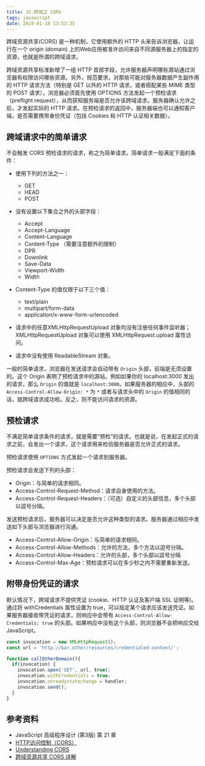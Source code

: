 ```yaml
---
title: JS-跨域之 CORS
tags: javascript
date: 2019-01-16 13:53:35
---
```



跨域资源共享(CORS) 是一种机制，它使用额外的 HTTP 头来告诉浏览器，让运行在一个 origin (domain) 上的Web应用被准许访问来自不同源服务器上的指定的资源，也就是所谓的跨域请求。

跨域资源共享标准新增了一组 HTTP 首部字段，允许服务器声明哪些源站通过浏览器有权限访问哪些资源。另外，规范要求，对那些可能对服务器数据产生副作用的 HTTP 请求方法（特别是 GET 以外的 HTTP 请求，或者搭配某些 MIME 类型的 POST 请求），浏览器必须首先使用 OPTIONS 方法发起一个预检请求（preflight request），从而获知服务端是否允许该跨域请求。服务器确认允许之后，才发起实际的 HTTP 请求。在预检请求的返回中，服务器端也可以通知客户端，是否需要携带身份凭证（包括 Cookies 和 HTTP 认证相关数据）。

## 跨域请求中的简单请求

不会触发 CORS 预检请求的请求，称之为简单请求。简单请求一般满足下面的条件：

- 使用下列的方法之一：

  - GET
  - HEAD
  - POST

- 没有设置以下集合之外的头部字段：

  - Accept
  - Accept-Language
  - Content-Language
  - Content-Type （需要注意额外的限制）
  - DPR
  - Downlink
  - Save-Data
  - Viewport-Width
  - Width

- Content-Type 的值仅限于以下三个值：

  - text/plain
  - multipart/form-data
  - application/x-www-form-urlencoded

- 请求中的任意XMLHttpRequestUpload 对象均没有注册任何事件监听器；XMLHttpRequestUpload 对象可以使用 XMLHttpRequest.upload 属性访问。

- 请求中没有使用 ReadableStream 对象。

一般的简单请求，浏览器在发送请求会自动带有 `Origin` 头部，前端是无须设置的。这个 Origin 表明了预检请求中的源站。例如如果你的 localhost:3000 发出的请求，那么 `Origin` 的值就是 `localhost:3000`。如果服务器的相应中，头部的 `Access-Control-Allow-Origin: *` 为 `*` 或者与请求头中的 `Origin` 的值相同的话，就跨域请求成功啦。反之，则不能访问请求的资源。

## 预检请求

不满足简单请求条件的请求，就是需要“预检”的请求。也就是说，在发起正式的请求之前，会发出一个请求，这个请求用来检验服务器是否允许正式的请求。

预检请求使用 `OPTIONS` 方式发起一个请求到服务器。

预检请求会发送下列的头部：

- Origin：与简单的请求相同。
- Access-Control-Request-Method：请求自身使用的方法。
- Access-Control-Request-Headers：（可选）自定义的头部信息，多个头部以逗号分隔。

发送预检请求后，服务器可以决定是否允许这种类型的请求。服务器通过相应中发送如下头部与浏览器进行沟通。

- Access-Control-Allow-Origin：与简单的请求相同。
- Access-Control-Allow-Methods：允许的方法，多个方法以逗号分隔。
- Access-Control-Allow-Headers：允许的头部，多个头部以逗号分隔
- Access-Control-Max-Age：预检请求可以在多少秒之内不需要重新发送。

## 附带身份凭证的请求

默认情况下，跨域请求不提供凭证 (cookie、HTTP 认证及客户端 SSL 证明等)。通过将 withCredentials 属性设置为 true，可以指定某个请求应该发送凭证。如果服务器接收带凭证的请求，则响应中会带有 `Access-Control-Allow-Credentials: true` 的头部。如果响应中没有这个头部，则浏览器不会把响应交给 JavaScript。

```js
const invocation = new XMLHttpRequest();
const url = 'http://bar.other/resources/credentialed-content/';

function callOtherDomain(){
  if(invocation) {
    invocation.open('GET', url, true);
    invocation.withCredentials = true;
    invocation.onreadystatechange = handler;
    invocation.send();
  }
}
```

## 参考资料

- JavaScript 高级程序设计 (第3版) 第 21 章
- [HTTP访问控制（CORS）](https://developer.mozilla.org/zh-CN/docs/Web/HTTP/Access_control_CORS)
- [Understanding CORS](https://medium.com/@baphemot/understanding-cors-18ad6b478e2b)
- [跨域资源共享 CORS 详解](http://www.ruanyifeng.com/blog/2016/04/cors.html)
